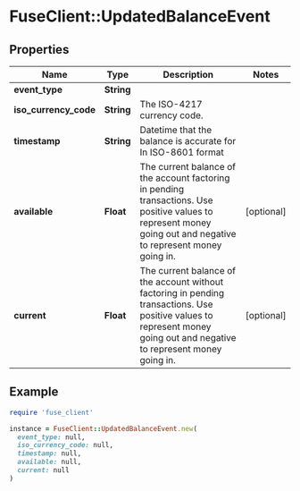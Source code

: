 # FuseClient::UpdatedBalanceEvent

## Properties

| Name | Type | Description | Notes |
| ---- | ---- | ----------- | ----- |
| **event_type** | **String** |  |  |
| **iso_currency_code** | **String** | The ISO-4217 currency code. |  |
| **timestamp** | **String** | Datetime that the balance is accurate for In ISO-8601 format |  |
| **available** | **Float** | The current balance of the account factoring in pending transactions. Use positive values to represent money going out and negative to represent money going in. | [optional] |
| **current** | **Float** | The current balance of the account without factoring in pending transactions. Use positive values to represent money going out and negative to represent money going in. | [optional] |

## Example

```ruby
require 'fuse_client'

instance = FuseClient::UpdatedBalanceEvent.new(
  event_type: null,
  iso_currency_code: null,
  timestamp: null,
  available: null,
  current: null
)
```

